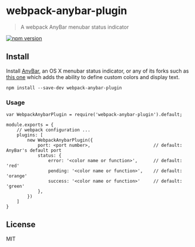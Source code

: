 # webpack-anybar-plugin

> A webpack AnyBar menubar status indicator

[![npm version](https://img.shields.io/npm/v/webpack-anybar-plugin.svg?style=flat-square)](https://www.npmjs.com/package/webpack-anybar-plugin)

## Install

Install [AnyBar](https://github.com/tonsky/AnyBar), an OS X menubar status indicator, or any of its forks such as [this one](https://github.com/sfsam/AnyBar) which adds the ability to define custom colors and display text.

```
npm install --save-dev webpack-anybar-plugin
```

### Usage

```
var WebpackAnybarPlugin = require('webpack-anybar-plugin').default;

module.exports = {
    // webpack configuration ...
    plugins: [
        new WebpackAnybarPlugin({
            port: <port number>,                        // default: AnyBar's default port
            status: {
                error: '<color name or function>',      // default: 'red'
                pending: '<color name or function>',    // default: 'orange'
                success: '<color name or function>'     // default: 'green'
            },
        })
    ]
}
```

## License

MIT
